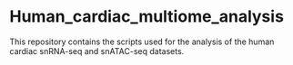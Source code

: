 # Human_cardiac_multiome_analysis
This repository contains the scripts used for the analysis of the human cardiac snRNA-seq and snATAC-seq datasets. 
